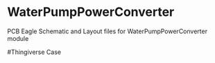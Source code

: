 # WaterPumpPowerConverter
PCB Eagle Schematic and Layout files for WaterPumpPowerConverter  module

#Thingiverse Case

